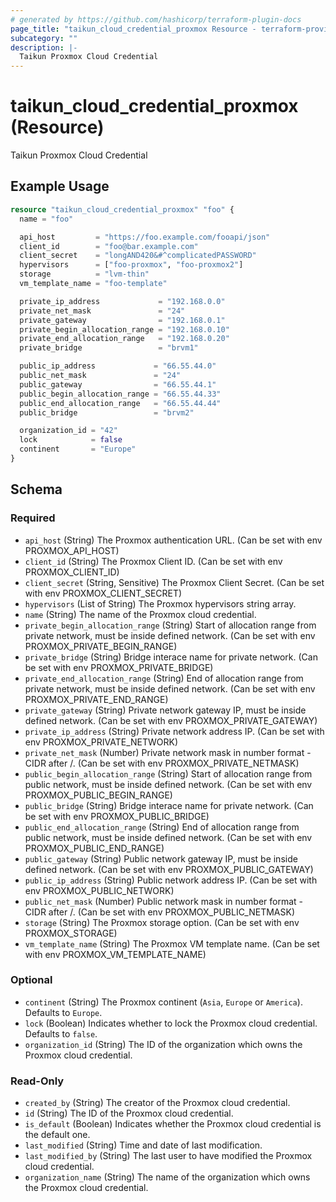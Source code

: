 ```yaml
---
# generated by https://github.com/hashicorp/terraform-plugin-docs
page_title: "taikun_cloud_credential_proxmox Resource - terraform-provider-taikun"
subcategory: ""
description: |-
  Taikun Proxmox Cloud Credential
---
```


# taikun_cloud_credential_proxmox (Resource)

Taikun Proxmox Cloud Credential

## Example Usage

```terraform
resource "taikun_cloud_credential_proxmox" "foo" {
  name = "foo"

  api_host         = "https://foo.example.com/fooapi/json"
  client_id        = "foo@bar.example.com"
  client_secret    = "longAND420&#^complicatedPASSWORD"
  hypervisors      = ["foo-proxmox", "foo-proxmox2"]
  storage          = "lvm-thin"
  vm_template_name = "foo-template"

  private_ip_address             = "192.168.0.0"
  private_net_mask               = "24"
  private_gateway                = "192.168.0.1"
  private_begin_allocation_range = "192.168.0.10"
  private_end_allocation_range   = "192.168.0.20"
  private_bridge                 = "brvm1"

  public_ip_address             = "66.55.44.0"
  public_net_mask               = "24"
  public_gateway                = "66.55.44.1"
  public_begin_allocation_range = "66.55.44.33"
  public_end_allocation_range   = "66.55.44.44"
  public_bridge                 = "brvm2"

  organization_id = "42"
  lock            = false
  continent       = "Europe"
}
```

<!-- schema generated by tfplugindocs -->
## Schema

### Required

- `api_host` (String) The Proxmox authentication URL. (Can be set with env PROXMOX_API_HOST)
- `client_id` (String) The Proxmox Client ID. (Can be set with env PROXMOX_CLIENT_ID)
- `client_secret` (String, Sensitive) The Proxmox Client Secret. (Can be set with env PROXMOX_CLIENT_SECRET)
- `hypervisors` (List of String) The Proxmox hypervisors string array.
- `name` (String) The name of the Proxmox cloud credential.
- `private_begin_allocation_range` (String) Start of allocation range from private network, must be inside defined network. (Can be set with env PROXMOX_PRIVATE_BEGIN_RANGE)
- `private_bridge` (String) Bridge interace name for private network. (Can be set with env PROXMOX_PRIVATE_BRIDGE)
- `private_end_allocation_range` (String) End of allocation range from private network, must be inside defined network. (Can be set with env PROXMOX_PRIVATE_END_RANGE)
- `private_gateway` (String) Private network gateway IP, must be inside defined network. (Can be set with env PROXMOX_PRIVATE_GATEWAY)
- `private_ip_address` (String) Private network address IP. (Can be set with env PROXMOX_PRIVATE_NETWORK)
- `private_net_mask` (Number) Private network mask in number format - CIDR after /. (Can be set with env PROXMOX_PRIVATE_NETMASK)
- `public_begin_allocation_range` (String) Start of allocation range from public network, must be inside defined network. (Can be set with env PROXMOX_PUBLIC_BEGIN_RANGE)
- `public_bridge` (String) Bridge interace name for private network. (Can be set with env PROXMOX_PUBLIC_BRIDGE)
- `public_end_allocation_range` (String) End of allocation range from public network, must be inside defined network. (Can be set with env PROXMOX_PUBLIC_END_RANGE)
- `public_gateway` (String) Public network gateway IP, must be inside defined network. (Can be set with env PROXMOX_PUBLIC_GATEWAY)
- `public_ip_address` (String) Public network address IP. (Can be set with env PROXMOX_PUBLIC_NETWORK)
- `public_net_mask` (Number) Public network mask in number format - CIDR after /. (Can be set with env PROXMOX_PUBLIC_NETMASK)
- `storage` (String) The Proxmox storage option. (Can be set with env PROXMOX_STORAGE)
- `vm_template_name` (String) The Proxmox VM template name. (Can be set with env PROXMOX_VM_TEMPLATE_NAME)

### Optional

- `continent` (String) The Proxmox continent (`Asia`, `Europe` or `America`). Defaults to `Europe`.
- `lock` (Boolean) Indicates whether to lock the Proxmox cloud credential. Defaults to `false`.
- `organization_id` (String) The ID of the organization which owns the Proxmox cloud credential.

### Read-Only

- `created_by` (String) The creator of the Proxmox cloud credential.
- `id` (String) The ID of the Proxmox cloud credential.
- `is_default` (Boolean) Indicates whether the Proxmox cloud credential is the default one.
- `last_modified` (String) Time and date of last modification.
- `last_modified_by` (String) The last user to have modified the Proxmox cloud credential.
- `organization_name` (String) The name of the organization which owns the Proxmox cloud credential.
